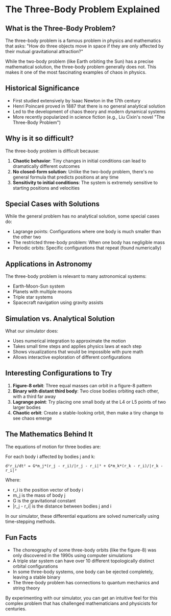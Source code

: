 # The Three-Body Problem Explained

## What is the Three-Body Problem?

The three-body problem is a famous problem in physics and mathematics that asks: "How do three objects move in space if they are only affected by their mutual gravitational attraction?"

While the two-body problem (like Earth orbiting the Sun) has a precise mathematical solution, the three-body problem generally does not. This makes it one of the most fascinating examples of chaos in physics.

## Historical Significance

- First studied extensively by Isaac Newton in the 17th century
- Henri Poincaré proved in 1887 that there is no general analytical solution
- Led to the development of chaos theory and modern dynamical systems
- More recently popularized in science fiction (e.g., Liu Cixin's novel "The Three-Body Problem")

## Why is it so difficult?

The three-body problem is difficult because:

1. **Chaotic behavior**: Tiny changes in initial conditions can lead to dramatically different outcomes
2. **No closed-form solution**: Unlike the two-body problem, there's no general formula that predicts positions at any time
3. **Sensitivity to initial conditions**: The system is extremely sensitive to starting positions and velocities

## Special Cases with Solutions

While the general problem has no analytical solution, some special cases do:
- Lagrange points: Configurations where one body is much smaller than the other two
- The restricted three-body problem: When one body has negligible mass
- Periodic orbits: Specific configurations that repeat (found numerically)

## Applications in Astronomy

The three-body problem is relevant to many astronomical systems:
- Earth-Moon-Sun system
- Planets with multiple moons
- Triple star systems
- Spacecraft navigation using gravity assists

## Simulation vs. Analytical Solution

What our simulator does:
- Uses numerical integration to approximate the motion
- Takes small time steps and applies physics laws at each step
- Shows visualizations that would be impossible with pure math
- Allows interactive exploration of different configurations

## Interesting Configurations to Try

1. **Figure-8 orbit**: Three equal masses can orbit in a figure-8 pattern
2. **Binary with distant third body**: Two close bodies orbiting each other, with a third far away
3. **Lagrange point**: Try placing one small body at the L4 or L5 points of two larger bodies
4. **Chaotic orbit**: Create a stable-looking orbit, then make a tiny change to see chaos emerge

## The Mathematics Behind It

The equations of motion for three bodies are:

For each body i affected by bodies j and k:

```
d²r_i/dt² = G*m_j*(r_j - r_i)/|r_j - r_i|³ + G*m_k*(r_k - r_i)/|r_k - r_i|³
```

Where:
- r_i is the position vector of body i
- m_j is the mass of body j
- G is the gravitational constant
- |r_j - r_i| is the distance between bodies j and i

In our simulator, these differential equations are solved numerically using time-stepping methods.

## Fun Facts

- The choreography of some three-body orbits (like the figure-8) was only discovered in the 1990s using computer simulations
- A triple star system can have over 10 different topologically distinct orbital configurations
- In some three-body systems, one body can be ejected completely, leaving a stable binary
- The three-body problem has connections to quantum mechanics and string theory

By experimenting with our simulator, you can get an intuitive feel for this complex problem that has challenged mathematicians and physicists for centuries. 